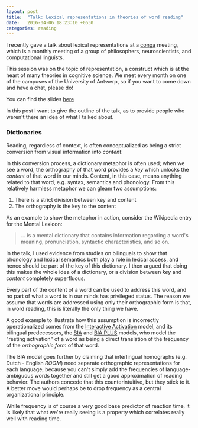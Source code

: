```yaml
---
layout: post
title:  "Talk: Lexical representations in theories of word reading"
date:   2016-04-06 18:23:10 +0530
categories: reading
---
```


I recently gave a talk about lexical representations at a  [conga](http://www.neocortex.be) meeting, which is a monthly meeting of a group of philosophers, neuroscientists, and computational linguists.

This session was on the topic of representation, a construct which is at the heart of many theories in cognitive science. We meet every month on one of the campuses of the University of Antwerp, so if you want to come down and have a chat, please do!

You can find the slides [here](/slides/conga_2017.pdf)

In this post I want to give the outline of the talk, as to provide people who weren't there an idea of what I talked about.

### Dictionaries

Reading, regardless of context, is often conceptualized as being a strict conversion from visual information into _content_.  

In this conversion process, a dictionary metaphor is often used;  when we see a word, the orthography of that word provides a _key_ which unlocks the _content_ of that word in our minds. Content, in this case, means anything related to that word, e.g. syntax, semantics and phonology. From this relatively harmless metaphor we can gleam two assumptions:

1. There is a strict division between key and content
2. The orthography is the key to the content

As an example to show the metaphor in action, consider the Wikipedia entry for the Mental Lexicon:

> ... is a mental dictionary that contains information regarding a word's meaning, pronunciation, syntactic characteristics, and so on.

In the talk, I used evidence from studies on bilinguals to show that phonology and lexical semantics both play a role in lexical access, and hence should be part of the key of this dictionary. I then argued that doing this makes the whole idea of a dictionary, or a division between _key_ and _content_ completely superfluous.

Every part of the content of a word can be used to address this word, and no part of what a word is in our minds has privileged status. The reason we assume that words are addressed using only their orthographic form is that, in word reading, this is literally the only thing we have.

A good example to illustrate how this assumption is incorrectly operationalized comes from the [Interactive Activation](http://www.cs.indiana.edu/~port/teach/641/McClellandRumelhart.IAC.model.1981.pdf) model, and its bilingual predecessors, the [BIA](dx.doi.org/10.1006/jmla.1998.2584) and [BIA PLUS](dx.doi.org/10.1017/S1366728902003012) models, who model the "resting activation" of a word as being a direct translation of the frequency of the _orthographic form_ of that  word.

The BIA model goes further by claiming that interlingual homographs (e.g. Dutch - English _ROOM_) need separate orthographic representations for each language, because you can't simply add the frequencies of language-ambiguous words together and still get a good approximation of reading behavior. The authors concede that this counterintuitive, but they stick to it. A better move would perhaps be to drop frequency as a central organizational principle.

While frequency is of course a very good base predictor of reaction time, it is likely that what we're really seeing is a property which correlates really well with reading time.
